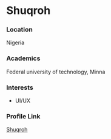 # Shuqroh

### Location

Nigeria

### Academics

Federal university of technology, Minna

### Interests

- UI/UX

### Profile Link

[Shuqroh](https://github.com/Shuqroh)
